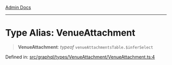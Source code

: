 [Admin Docs](/)

***

# Type Alias: VenueAttachment

> **VenueAttachment**: *typeof* `venueAttachmentsTable.$inferSelect`

Defined in: [src/graphql/types/VenueAttachment/VenueAttachment.ts:4](https://github.com/Suyash878/talawa-api/blob/4657139c817cb5935454def8fb620b05175365a9/src/graphql/types/VenueAttachment/VenueAttachment.ts#L4)
